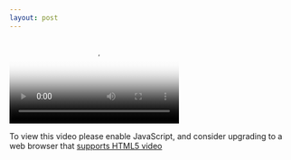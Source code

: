 ```yaml
---
layout: post
---
```


<video
    id="my-player"
    class="video-js"
    controls
    preload="auto"
    poster="//vjs.zencdn.net/v/oceans.png"
    data-setup='{}'>
  <source src="//vjs.zencdn.net/v/oceans.mp4" type="video/mp4"></source>
  <source src="//vjs.zencdn.net/v/oceans.webm" type="video/webm"></source>
  <source src="//vjs.zencdn.net/v/oceans.ogv" type="video/ogg"></source>
  <p class="vjs-no-js">
    To view this video please enable JavaScript, and consider upgrading to a
    web browser that
    <a href="https://videojs.com/html5-video-support/" target="_blank">
      supports HTML5 video
    </a>
  </p>
</video>

<script>
    var options = {};

    var player = videojs('my-player', options, function onPlayerReady() {
        videojs.log('Your player is ready!');

        // In this context, `this` is the player that was created by Video.js.
        this.play();

        // How about an event listener?
        this.on('ended', function() {
            videojs.log('Awww...over so soon?!');
        });
    });
</script>